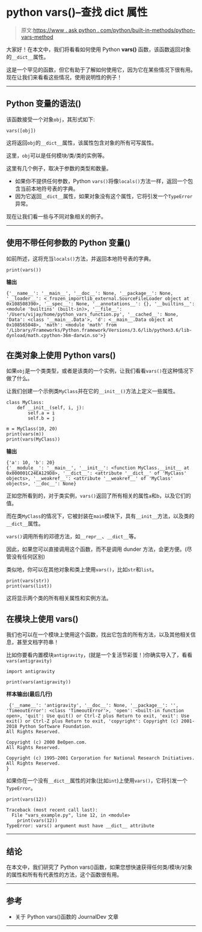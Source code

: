 # python vars()–查找 __dict__ 属性

> 原文:[https://www . ask python . com/python/built-in-methods/python-vars-method](https://www.askpython.com/python/built-in-methods/python-vars-method)

大家好！在本文中，我们将看看如何使用 Python **vars()** 函数，该函数返回对象的`__dict__`属性。

这是一个罕见的函数，但它有助于了解如何使用它，因为它在某些情况下很有用。现在让我们来看看这些情况，使用说明性的例子！

* * *

## Python 变量的语法()

该函数接受一个对象`obj`，其形式如下:

```
vars([obj])

```

这将返回`obj`的`__dict__`属性，该属性包含对象的所有可写属性。

这里，`obj`可以是任何模块/类/类的实例等。

这里有几个例子，取决于参数的类型和数量。

*   如果你不提供任何参数，Python `vars()`将像`locals()`方法一样，返回一个包含当前本地符号表的字典。
*   因为它返回`__dict__`属性，如果对象没有这个属性，它将引发一个`TypeError`异常。

现在让我们看一些与不同对象相关的例子。

* * *

## 使用不带任何参数的 Python **变量**()

如前所述，这将充当`locals()`方法，并返回本地符号表的字典。

```
print(vars())

```

**输出**

```
{'__name__': '__main__', '__doc__': None, '__package__': None, '__loader__': <_frozen_importlib_external.SourceFileLoader object at 0x108508390>, '__spec__': None, '__annotations__': {}, '__builtins__': <module 'builtins' (built-in)>, '__file__': '/Users/vijay/home/python_vars_function.py', '__cached__': None, 'Data': <class '__main__.Data'>, 'd': <__main__.Data object at 0x108565048>, 'math': <module 'math' from '/Library/Frameworks/Python.framework/Versions/3.6/lib/python3.6/lib-dynload/math.cpython-36m-darwin.so'>}

```

## 在类对象上使用 Python vars()

如果`obj`是一个类类型，或者是该类的一个实例，让我们看看`vars()`在这种情况下做了什么。

让我们创建一个示例类`MyClass`并在它的`__init__()`方法上定义一些属性。

```
class MyClass:
    def __init__(self, i, j):
        self.a = i
        self.b = j

m = MyClass(10, 20)
print(vars(m))
print(vars(MyClass))

```

**输出**

```
{'a': 10, 'b': 20}
{'__module__': '__main__', '__init__': <function MyClass.__init__ at 0x000001C24EA129D8>, '__dict__': <attribute '__dict__' of 'MyClass' objects>, '__weakref__': <attribute '__weakref__' of 'MyClass' objects>, '__doc__': None}

```

正如您所看到的，对于类实例，`vars()`返回了所有相关的属性`a`和`b`，以及它们的值。

而在类`MyClass`的情况下，它被封装在`main`模块下，具有`__init__`方法，以及类的`__dict__`属性。

`vars()`调用所有的邓德方法，如`__repr__`、`__dict__`等。

因此，如果您可以直接调用这个函数，而不是调用 dunder 方法，会更方便。(尽管没有任何区别)

类似地，你可以在其他对象和类上使用`vars()`，比如`str`和`list`。

```
print(vars(str))
print(vars(list))

```

这将显示两个类的所有相关属性和实例方法。

## 在模块上使用 vars()

我们也可以在一个模块上使用这个函数，找出它包含的所有方法，以及其他相关信息，甚至文档字符串！

比如你要看内置模块`antigravity`，(就是一个复活节彩蛋！)你确实导入了，看看`vars(antigravity)`

```
import antigravity

print(vars(antigravity))

```

**样本输出(最后几行)**

```
 {'__name__': 'antigravity', '__doc__': None, '__package__': '', 'TimeoutError': <class 'TimeoutError'>, 'open': <built-in function open>, 'quit': Use quit() or Ctrl-Z plus Return to exit, 'exit': Use exit() or Ctrl-Z plus Return to exit, 'copyright': Copyright (c) 2001-2018 Python Software Foundation.
All Rights Reserved.

Copyright (c) 2000 BeOpen.com.
All Rights Reserved.

Copyright (c) 1995-2001 Corporation for National Research Initiatives.
All Rights Reserved.
}

```

如果你在一个没有`__dict__`属性的对象(比如`int`)上使用`vars()`，它将引发一个`TypeError`。

```
print(vars(12))

```

```
Traceback (most recent call last):
  File "vars_example.py", line 12, in <module>
    print(vars(12))
TypeError: vars() argument must have __dict__ attribute

```

* * *

## 结论

在本文中，我们研究了 Python vars()函数，如果您想快速获得任何类/模块/对象的属性和所有有代表性的方法，这个函数很有用。

* * *

## 参考

*   关于 Python vars()函数的 JournalDev 文章

* * *